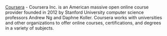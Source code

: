 [Coursera](https://www.coursera.org/in) - Coursera Inc. is an American massive open online course provider founded in 2012 by Stanford University computer science professors Andrew Ng and Daphne Koller. Coursera works with universities and other organizations to offer online courses, certifications, and degrees in a variety of subjects.
